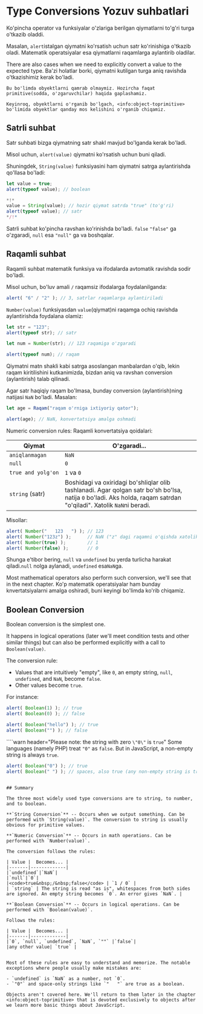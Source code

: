 # Type Conversions Yozuv suhbatlari 

Ko'pincha operator va funksiyalar o'zlariga berilgan qiymatlarni to'g'ri turga o'tkazib oladdi. 

Masalan,  `alert`istalgan qiymatni ko'rsatish uchun satr ko'rinishiga o'tkazib oladi. Matematik operatsiyalar esa qiymatlarni raqamlarga aylantirib oladilar. 

There are also cases when we need to explicitly convert a value to the expected type. Ba'zi holatlar borki, qiymatni kutilgan turga aniq ravishda o'tkazishimiz kerak bo'ladi. 

```smart header="Hali obyektlar haqida gapirilayotkani yo'q"
Bu bo'limda obyektlarni qamrab olmaymiz. Hozircha faqat primitive(sodda, o'zgaruvchilar) haqida gaplashamiz. 

Keyinroq, obyektlarni o'rganib bo'lgach, <info:object-toprimitive> bo'limida obyektlar qanday mos kelishini o'rganib chiqamiz. 
```

## Satrli suhbat 

Satr suhbati bizga qiymatning satr shakl mavjud bo'lganda kerak bo'ladi. 

Misol uchun, `alert(value)` qiymatni ko'rsatish uchun buni qiladi. 

Shuningdek, `String(value)` funksiyasini ham qiymatni satrga aylantirishda qo'llasa bo'ladi: 

```js run
let value = true;
alert(typeof value); // boolean

*!*
value = String(value); // hozir qiymat satrda "true" (to'g'ri)
alert(typeof value); // satr
*/!*
```

Satrli suhbat ko'pincha ravshan ko'rinishda bo'ladi. `false`  `"false"` ga o'zgaradi, `null` esa `"null"` ga va boshqalar. 

## Raqamli suhbat 

Raqamli suhbat matematik funksiya va ifodalarda avtomatik ravishda sodir bo'ladi. 

Misol uchun, bo'luv amali `/` raqamsiz ifodalarga foydalanilganda: 

```js run
alert( "6" / "2" ); // 3, satrlar raqamlarga aylantiriladi
```

`Number(value)` funksiyasdan `value`(qiymat)ni raqamga ochiq ravishda aylantirishda foydalana olamiz:

```js run
let str = "123";
alert(typeof str); // satr

let num = Number(str); // 123 raqamiga o'zgaradi

alert(typeof num); // raqam
```

Qiymatni matn shakli kabi satrga asoslangan manbalardan o'qib, lekin raqam kiritilishini kutkanimizda, bizdan aniq va ravshan conversion (aylantirish) talab qilinadi. 

Agar satr haqiqiy raqam bo'lmasa, bunday conversion (aylantirish)ning natijasi `NaN` bo'ladi. Masalan:

```js run
let age = Raqam("raqam o'rniga ixtiyoriy qator");

alert(age); // NaN, konvertatsiya amalga oshmadi
```

Numeric conversion rules: Raqamli konvertatsiya qoidalari:

| Qiymat |  O'zgaradi... |
|-------|-------------|
|`aniqlanmagan`|`NaN`|
|`null`|`0`|
|<code>true&nbsp;and&nbsp;yolg'on</code> | `1` va `0` |
| `string` (satr) | Boshidagi va oxiridagi bo'shliqlar olib tashlanadi. Agar qolgan satr bo'sh bo'lsa, natija `0` bo'ladi. Aks holda, raqam satrdan "o'qiladi". Xatolik `NaN`ni beradi. |

Misollar:

```js run
alert( Number("   123   ") ); // 123
alert( Number("123z") );      // NaN ("z" dagi raqamni o'qishda xatolik)
alert( Number(true) );        // 1
alert( Number(false) );       // 0
```

Shunga e'tibor bering,  `null` va `undefined` bu yerda turlicha harakat qiladi.`null` nolga aylanadi, `undefined` esa`NaN`ga.

Most mathematical operators also perform such conversion, we'll see that in the next chapter. Ko'p matematik operatsiyalar ham bunday knvertatsiyalarni amalga oshiradi, buni keyingi bo'limda ko'rib chiqamiz. 

## Boolean Conversion

Boolean conversion is the simplest one.

It happens in logical operations (later we'll meet condition tests and other similar things) but can also be performed explicitly with a call to `Boolean(value)`.

The conversion rule:

- Values that are intuitively "empty", like `0`, an empty string, `null`, `undefined`, and `NaN`, become `false`.
- Other values become `true`.

For instance:

```js run
alert( Boolean(1) ); // true
alert( Boolean(0) ); // false

alert( Boolean("hello") ); // true
alert( Boolean("") ); // false
```

````warn header="Please note: the string with zero `\"0\"` is `true`"
Some languages (namely PHP) treat `"0"` as `false`. But in JavaScript, a non-empty string is always `true`.

```js run
alert( Boolean("0") ); // true
alert( Boolean(" ") ); // spaces, also true (any non-empty string is true)
```
````

## Summary

The three most widely used type conversions are to string, to number, and to boolean.

**`String Conversion`** -- Occurs when we output something. Can be performed with `String(value)`. The conversion to string is usually obvious for primitive values.

**`Numeric Conversion`** -- Occurs in math operations. Can be performed with `Number(value)`.

The conversion follows the rules:

| Value |  Becomes... |
|-------|-------------|
|`undefined`|`NaN`|
|`null`|`0`|
|<code>true&nbsp;/&nbsp;false</code> | `1 / 0` |
| `string` | The string is read "as is", whitespaces from both sides are ignored. An empty string becomes `0`. An error gives `NaN`. |

**`Boolean Conversion`** -- Occurs in logical operations. Can be performed with `Boolean(value)`.

Follows the rules:

| Value |  Becomes... |
|-------|-------------|
|`0`, `null`, `undefined`, `NaN`, `""` |`false`|
|any other value| `true` |


Most of these rules are easy to understand and memorize. The notable exceptions where people usually make mistakes are:

- `undefined` is `NaN` as a number, not `0`.
- `"0"` and space-only strings like `"   "` are true as a boolean.

Objects aren't covered here. We'll return to them later in the chapter <info:object-toprimitive> that is devoted exclusively to objects after we learn more basic things about JavaScript.
